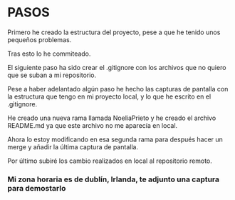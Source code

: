 <h1>PASOS</h1>
Primero he creado la estructura del proyecto, pese a que he tenido unos pequeños problemas. 

Tras esto lo he commiteado.

El siguiente paso ha sido crear el .gitignore con los archivos que no quiero que se suban a mi repositorio.

Pese a haber adelantado algún paso he hecho las capturas de pantalla con la estructura que tengo en mi proyecto local, y lo que he escrito en el .gitignore. 

He creado una nueva rama llamada NoeliaPrieto y he creado el archivo README.md ya que este archivo no me aparecía en local. 

Ahora lo estoy modificando en esa segunda rama para después hacer un merge y añadir la última captura de pantalla. 

Por último subiré los cambio realizados en local al repositorio remoto. 

<h3>Mi zona horaria es de dublín, Irlanda, te adjunto una captura para demostarlo</h3>
